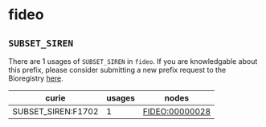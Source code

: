 # fideo

## `SUBSET_SIREN`

There are 1 usages of `SUBSET_SIREN` in `fideo`.
If you are knowledgable about this prefix, please consider submitting a new prefix
request to the Bioregistry [here](https://github.com/biopragmatics/bioregistry/issues/new?assignees=cthoyt&labels=New%2CPrefix&template=new-prefix.yml&title=%5BResource%5D%3A%20SUBSET_SIREN).

| curie              |   usages | nodes                                                           |
|--------------------|----------|-----------------------------------------------------------------|
| SUBSET_SIREN:F1702 |        1 | [FIDEO:00000028](http://purl.obolibrary.org/obo/FIDEO_00000028) |

